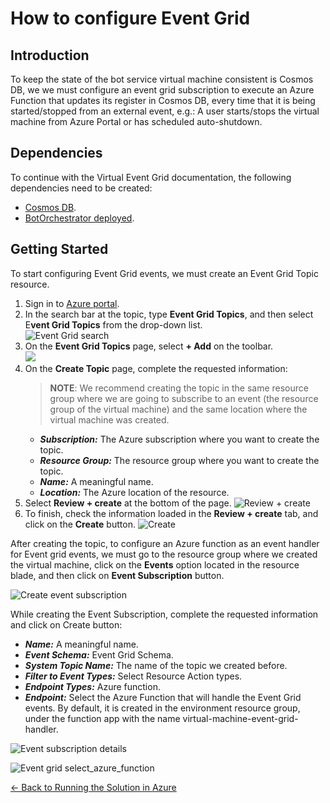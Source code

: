 # How to configure Event Grid

## Introduction

To keep the state of the bot service virtual machine consistent is Cosmos DB, we
we must configure an event grid subscription to execute an Azure Function that updates its register in Cosmos DB, every time that it is being started/stopped from an external event, e.g.: A user starts/stops the virtual machine from Azure Portal or has scheduled auto-shutdown.

## Dependencies
To continue with the Virtual Event Grid documentation, the following dependencies need to be created:

- [Cosmos DB](cosmos_db.md).
- [BotOrchestrator deployed](deploy_function_app.md).

## Getting Started

To start configuring Event Grid events, we must create an Event Grid Topic resource.

1. Sign in to [Azure portal](https://portal.azure.com/).
1. In the search bar at the topic, type **Event Grid Topics**, and then select E**vent Grid Topics** from the drop-down list.  
![Event Grid search](./images/event_grid_search.png)
1. On the **Event Grid Topics** page, select **+ Add** on the toolbar.  
![](./images/add_event_grid_topic_button.png)
1. On the **Create Topic** page, complete the requested information:
    > **NOTE**: We recommend creating the topic in the same resource group where we are going to subscribe to an event (the resource group of the virtual machine) and the same location where the virtual machine was created.
    - ***Subscription:*** The Azure subscription where you want to create the topic.
    - ***Resource Group:*** The resource group where you want to create the topic.
    - ***Name:*** A meaningful name.
    - ***Location:*** The Azure location of the resource.
1. Select **Review + create** at the bottom of the page.
![Review + create](./images/create_custom_topic.png)
1. To finish, check the information loaded in the **Review + create** tab, and click on the **Create** button.
![Create](./images/review-create-page.png)


After creating the topic, to configure an Azure function as an event handler for Event grid events, we must go to the resource group where we created the virtual machine, click on the **Events** option located in the resource blade, and then click on **Event Subscription** button.

![Create event subscription](./images/create_new_event_subscription.png)


While creating the Event Subscription, complete the requested information and click on Create button:

- ***Name:*** A meaningful name.
- ***Event Schema:*** Event Grid Schema.
- ***System Topic Name:*** The name of the topic we created before.
- ***Filter to Event Types:*** Select Resource Action types.
- ***Endpoint Types:*** Azure function.
- ***Endpoint:*** Select the Azure Function that will handle the Event Grid events. By default, it is created in the environment resource group, under the function app with the name virtual-machine-event-grid-handler.

![Event subscription details](./images/details_of_the_new_event_subscription.png)

![Event grid select_azure_function](./images/event_grid_select_azure_function.png)

[← Back to Running the Solution in Azure](README.md#how-to-run-the-solution-in-azure)